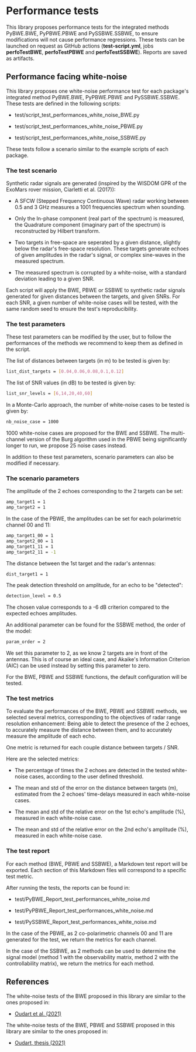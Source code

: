# Performance tests

This library proposes performance tests for the integrated methods PyBWE.BWE, PyPBWE.PBWE and PySSBWE.SSBWE, to ensure modifications will not cause performance regressions.
These tests can be launched on request as GitHub actions (**test-script.yml**, jobs **perfoTestBWE**, **perfoTestPBWE** and **perfoTestSSBWE**). Reports are saved as artifacts.

## Performance facing white-noise

This library proposes one white-noise performance test for each package's integrated method PyBWE.BWE, PyPBWE.PBWE and PySSBWE.SSBWE.
These tests are defined in the following scripts:

* test/script_test_performances_white_noise_BWE.py

* test/script_test_performances_white_noise_PBWE.py

* test/script_test_performances_white_noise_SSBWE.py

These tests follow a scenario similar to the example scripts of each package.

### The test scenario

Synthetic radar signals are generated (inspired by the WISDOM GPR of the ExoMars rover mission, Ciarletti et al. (2017)):

* A SFCW (Stepped Frequency Continuous Wave) radar working between 0.5 and 3 GHz measures a 1001 frequencies spectrum when sounding.

* Only the In-phase component (real part of the spectrum) is measured, the Quadrature component (imaginary part of the spectrum) is reconstructed by Hilbert transform.

* Two targets in free-space are seperated by a given distance, slightly below the radar's free-space resolution. These targets generate echoes of given amplitudes in the radar's signal, or complex sine-waves in the measured spectrum.

* The measured spectrum is corrupted by a white-noise, with a standard deviation leading to a given SNR.

Each script will apply the BWE, PBWE or SSBWE to synthetic radar signals generated for given distances between the targets, and given SNRs.
For each SNR, a given number of white-noise cases will be tested, with the same random seed to ensure the test's reproducibility.

### The test parameters

These test parameters can be modified by the user, but to follow the performances of the methods we recommend to keep them as defined in the script.

The list of distances between targets (in m) to be tested is given by:

~~~bash
list_dist_targets = [0.04,0.06,0.08,0.1,0.12]
~~~

The list of SNR values (in dB) to be tested is given by:

~~~bash
list_snr_levels = [6,14,20,40,60]
~~~

In a Monte-Carlo approach, the number of white-noise cases to be tested is given by:

~~~bash
nb_noise_case = 1000
~~~

1000 white-noise cases are proposed for the BWE and SSBWE. The multi-channel version of the Burg algorithm used in the PBWE being significantly longer to run, we propose 25 noise cases instead.

In addition to these test parameters, scenario parameters can also be modified if necessary.

### The scenario parameters

The amplitude of the 2 echoes corresponding to the 2 targets can be set:

~~~bash
amp_target1 = 1
amp_target2 = 1
~~~

In the case of the PBWE, the amplitudes can be set for each polarimetric channel 00 and 11:

~~~bash
amp_target1_00 = 1
amp_target2_00 = 1
amp_target1_11 = 1
amp_target2_11 = -1
~~~

The distance between the 1st target and the radar's antennas:

~~~bash
dist_target1 = 1
~~~

The peak detection threshold on amplitude, for an echo to be "detected":

~~~bash
detection_level = 0.5
~~~

The chosen value corresponds to a -6 dB criterion compared to the expected echoes amplitudes.

An additional parameter can be found for the SSBWE method, the order of the model:

~~~bash
param_order = 2
~~~

We set this parameter to 2, as we know 2 targets are in front of the antennas. This is of course an ideal case, and Akaike's Information Criterion (AIC) can be used instead by setting this parameter to zero.

For the BWE, PBWE and SSBWE functions, the default configuration will be tested.

### The test metrics

To evaluate the performances of the BWE, PBWE and SSBWE methods, we selected several metrics, corresponding to the objectives of radar range resolution enhancement:
Being able to detect the presence of the 2 echoes, to accurately measure the distance between them, and to accurately measure the amplitude of each echo.

One metric is returned for each couple distance between targets / SNR.

Here are the selected metrics:

* The percentage of times the 2 echoes are detected in the tested white-noise cases, according to the user defined threshold.

* The mean and std of the error on the distance between targets (m), estimated from the 2 echoes' time-delays measured in each white-noise cases.

* The mean and std of the relative error on the 1st echo's amplitude (%), measured in each white-noise case.

* The mean and std of the relative error on the 2nd echo's amplitude (%), measured in each white-noise case.

### The test report

For each method (BWE, PBWE and SSBWE), a Markdown test report will be exported.
Each section of this Markdown files will correspond to a specific test metric.

After running the tests, the reports can be found in:

* test/PyBWE_Report_test_performances_white_noise.md

* test/PyPBWE_Report_test_performances_white_noise.md

* test/PySSBWE_Report_test_performances_white_noise.md

In the case of the PBWE, as 2 co-polarimetric channels 00 and 11 are generated for the test, we return the metrics for each channel.

In the case of the SSBWE, as 2 methods can be used to determine the signal model (method 1 with the observability matrix, method 2 with the controllability matrix), we return the metrics for each method.

## References

The white-noise tests of the BWE proposed in this library are similar to the ones proposed in:

* [Oudart et al. (2021)](https://doi.org/10.1016/j.pss.2021.105173)

The white-noise tests of the BWE, PBWE and SSBWE proposed in this library are similar to the ones proposed in:

* [Oudart, thesis (2021)](https://theses.hal.science/tel-03364662)
